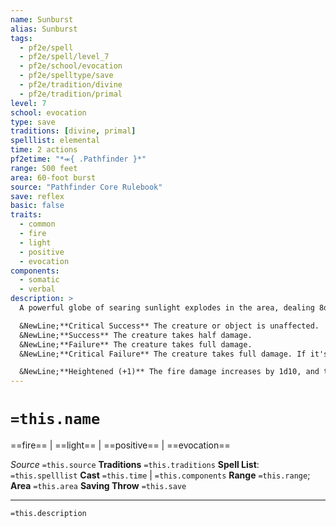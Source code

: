 ```yaml
---
name: Sunburst
alias: Sunburst
tags:
  - pf2e/spell
  - pf2e/spell/level_7
  - pf2e/school/evocation
  - pf2e/spelltype/save
  - pf2e/tradition/divine
  - pf2e/tradition/primal
level: 7
school: evocation
type: save
traditions: [divine, primal]
spelllist: elemental
time: 2 actions
pf2etime: "*⬺{ .Pathfinder }*"
range: 500 feet
area: 60-foot burst
source: "Pathfinder Core Rulebook"
save: reflex
basic: false
traits:
  - common
  - fire
  - light
  - positive
  - evocation
components:
  - somatic
  - verbal
description: >
  A powerful globe of searing sunlight explodes in the area, dealing 8d10 fire damage to all creatures in the area, plus 8d10 additional positive damage to undead creatures. Each creature and object in the area must attempt a Reflex save. If the globe overlaps with an area of magical darkness, sunburst attempts to counteract the darkness effect.

  &NewLine;**Critical Success** The creature or object is unaffected.
  &NewLine;**Success** The creature takes half damage.
  &NewLine;**Failure** The creature takes full damage.
  &NewLine;**Critical Failure** The creature takes full damage. If it's a creature, it becomes [[Blinded]] permanently.

  &NewLine;**Heightened (+1)** The fire damage increases by 1d10, and the positive damage against undead increases by 1d10.
---
```

# `=this.name`
==fire== | ==light== | ==positive== | ==evocation==

*Source* `=this.source`
**Traditions** `=this.traditions`
**Spell List**: `=this.spelllist`
**Cast** `=this.time` | `=this.components`
**Range** `=this.range`; **Area** `=this.area`
**Saving Throw** `=this.save`

***
`=this.description`